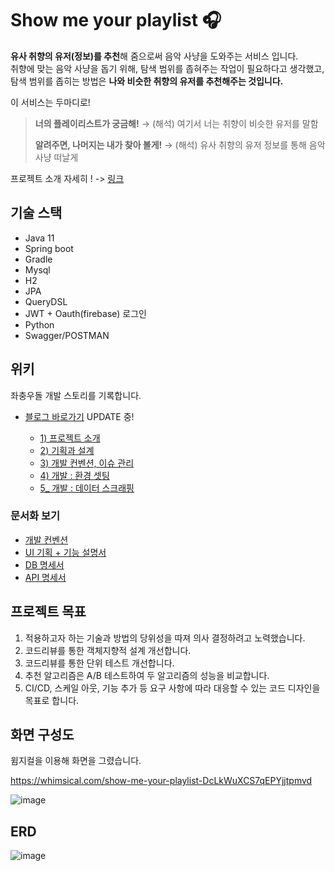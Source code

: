 # Show me your playlist 🎧

**유사 취향의 유저(정보)를 추천**해 줌으로써 음악 사냥을 도와주는 서비스 입니다.  
취향에 맞는 음악 사냥을 돕기 위해, 탐색 범위를 좁혀주는 작업이 필요하다고 생각했고,  
 탐색 범위를 좁히는 방법은 **나와 비슷한 취향의 유저를 추천해주는 것입니다.**

이 서비스는 두마디로!

> **너의 플레이리스트가 궁금해!**
> → (해석) 여기서 너는 취향이 비슷한 유저를 말함
>
> **알려주면, 나머지는 내가 찾아 볼게!**
> → (해석) 유사 취향의 유저 정보를 통해 음악 사냥 떠날게

프로젝트 소개 자세히 ! -> [링크](https://sebiblog.tistory.com/37?category=555906)

## 기술 스택

- Java 11
- Spring boot
- Gradle
- Mysql
- H2
- JPA
- QueryDSL
- JWT + Oauth(firebase) 로그인 
- Python
- Swagger/POSTMAN



## 위키

좌충우돌 개발 스토리를 기록합니다.

- [블로그 바로가기](https://sebiblog.tistory.com/category/Project/show%20me%20your%20playlist) UPDATE 중!

  - [1)  프로젝트 소개](https://sebiblog.tistory.com/37?category=555906)
  - [2) 기획과 설계](https://sebiblog.tistory.com/38?category=555906)
  - [3) 개발 컨벤션, 이슈 관리](https://sebiblog.tistory.com/39?category=555906)
  - [4) 개발 : 환경 셋팅](https://sebiblog.tistory.com/40?category=555906)
  - [5_ 개발 : 데이터 스크래핑](https://sebiblog.tistory.com/41?category=555906)

  



### 문서화 보기

- [개발 컨벤션](https://lean-owner-437.notion.site/UI-5d0192046c6740c0830a43582b6f2879)
- [UI 기획 + 기능 설명서](https://lean-owner-437.notion.site/UI-5d0192046c6740c0830a43582b6f2879)
- [DB 명세서](https://lean-owner-437.notion.site/DB-20447f092be74a859ee87b78e65075a2)
- [API 명세서](https://lean-owner-437.notion.site/API-24ce38080448489198ee3b7f1c0e6ffd)



## 프로젝트 목표

1. 적용하고자 하는 기술과 방법의 당위성을 따져 의사 결정하려고 노력했습니다.
2. 코드리뷰를 통한 객체지향적 설계 개선합니다.
3. 코드리뷰를 통한 단위 테스트 개선합니다.
4. 추천 알고리즘은 A/B 테스트하여 두 알고리즘의 성능을 비교합니다.
5. CI/CD, 스케일 아웃, 기능 추가 등 요구 사항에 따라 대응할 수 있는 코드 디자인을 목표로 합니다.



## 화면 구성도

윔지컬을 이용해 화면을 그렸습니다.

https://whimsical.com/show-me-your-playlist-DcLkWuXCS7qEPYjjtpmvd

![image](https://user-images.githubusercontent.com/93963499/167527617-93f6906c-001d-4f91-8313-29f05e2bba4d.png)



## ERD

![image](https://user-images.githubusercontent.com/93963499/167527694-e2943dbf-cbbb-412b-bc41-72e41423043d.png)
